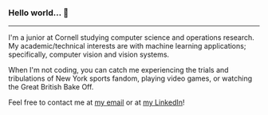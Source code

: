 ### Hello world... 👋

---

I'm a junior at Cornell studying computer science and operations research. My academic/technical interests are with machine learning applications; specifically, computer vision and vision systems.

When I'm not coding, you can catch me experiencing the trials and tribulations of New York sports fandom, playing video games, or watching the Great British Bake Off. 

Feel free to contact me at [my email](vfong9213@gmail.com) or at [my LinkedIn](https://www.linkedin.com/in/vincent-fong-2691391a5/)!
